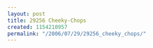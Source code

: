 ```yaml
---
layout: post
title: 29256 Cheeky-Chops
created: 1154210957
permalink: "/2006/07/29/29256_cheeky_chops/"
---
```


